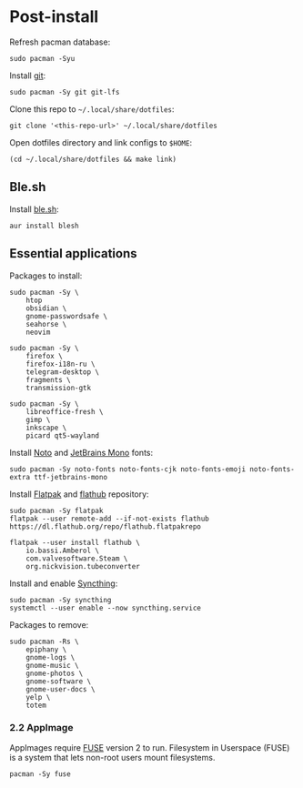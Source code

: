 # Post-install

Refresh pacman database:

```shell
sudo pacman -Syu
```

Install [git](https://wiki.archlinux.org/title/git):

```shell
sudo pacman -Sy git git-lfs
```

Clone this repo to `~/.local/share/dotfiles`:

```shell
git clone '<this-repo-url>' ~/.local/share/dotfiles
```

Open dotfiles directory and link configs to `$HOME`:

```shell
(cd ~/.local/share/dotfiles && make link)
```

<!--
### **Zsh**

Install [zsh](https://wiki.archlinux.org/title/zsh) and make it your default shell

```shell
sudo pacman -Sy zsh zsh-autosuggestions zsh-completions
chsh -s /bin/zsh
```

After that relogin into your session.
-->

## **Ble.sh**

Install [ble.sh](https://wiki.archlinux.org/title/Bash#Syntax_highlighting_and_autosuggestions):

```shell
aur install blesh
```

<!--
```shell
BLESH_URL="https://github.com/akinomyoga/ble.sh/releases/download/v0.3.4/ble-0.3.4.tar.xz"
BLESH_DIR="$HOME/.local/share/blesh"
BLESH_TMP="/tmp/ble.tar.xz"
(curl -Lo "$BLESH_TMP" "$BLESH_URL"; mkdir -p "$BLESH_DIR"; cd "$BLESH_DIR"; tar xJf "$BLESH_TMP" --strip-components 1; rm "$BLESH_TMP")
```
-->

## **Essential applications**

Packages to install:

```shell
sudo pacman -Sy \
    htop
    obsidian \
    gnome-passwordsafe \
    seahorse \
    neovim

sudo pacman -Sy \
    firefox \
    firefox-i18n-ru \
    telegram-desktop \
    fragments \
    transmission-gtk

sudo pacman -Sy \
    libreoffice-fresh \
    gimp \
    inkscape \
    picard qt5-wayland
```

Install [Noto](https://fonts.google.com/noto) and [JetBrains Mono](https://www.jetbrains.com/lp/mono/) fonts:

```shell
sudo pacman -Sy noto-fonts noto-fonts-cjk noto-fonts-emoji noto-fonts-extra ttf-jetbrains-mono
```

Install [Flatpak](https://wiki.archlinux.org/title/Flatpak) and [flathub](https://flathub.org/) repository:

```shell
sudo pacman -Sy flatpak
flatpak --user remote-add --if-not-exists flathub https://dl.flathub.org/repo/flathub.flatpakrepo

flatpak --user install flathub \
    io.bassi.Amberol \
    com.valvesoftware.Steam \
    org.nickvision.tubeconverter
```

Install and enable [Syncthing](https://wiki.archlinux.org/title/Syncthing):

```shell
sudo pacman -Sy syncthing
systemctl --user enable --now syncthing.service
```

Packages to remove:

```shell
sudo pacman -Rs \
    epiphany \
    gnome-logs \
    gnome-music \
    gnome-photos \
    gnome-software \
    gnome-user-docs \
    yelp \
    totem
```

### 2.2 **AppImage**

AppImages require [FUSE](https://wiki.archlinux.org/title/FUSE) version 2 to run. Filesystem in Userspace (FUSE) is a system that lets non-root users mount filesystems.

```shell
pacman -Sy fuse
```
